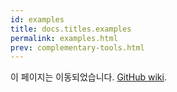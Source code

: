 ```yaml
---
id: examples
title: docs.titles.examples
permalink: examples.html
prev: complementary-tools.html
---
```


이 페이지는 이동되었습니다. [GitHub wiki](https://github.com/facebook/react/wiki/Examples).
